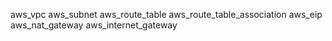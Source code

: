 aws_vpc
aws_subnet
aws_route_table
aws_route_table_association
aws_eip
aws_nat_gateway
aws_internet_gateway